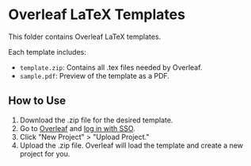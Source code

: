 # Overleaf LaTeX Templates

This folder contains Overleaf LaTeX templates. 

Each template includes:

- `template.zip`: Contains all .tex files needed by Overleaf.
- `sample.pdf`: Preview of the template as a PDF.

## How to Use

1. Download the .zip file for the desired template.
2. Go to [Overleaf](https://www.overleaf.com/login) and [log in with SSO](https://www.overleaf.com/sso-login).
3. Click "New Project" > "Upload Project."
4. Upload the .zip file. Overleaf will load the template and create a new project for you.
